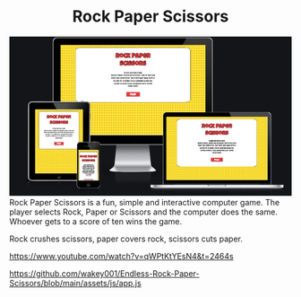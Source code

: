 <h1 align="center">Rock Paper Scissors</h1>
<img src="assets/docs/rock-paper-scissors.JPG">
Rock Paper Scissors is a fun, simple and interactive computer game. The player selects Rock, Paper or Scissors and the computer does the same. Whoever gets to a score of ten wins the game.

Rock crushes scissors, paper covers rock, scissors cuts paper.


https://www.youtube.com/watch?v=qWPtKtYEsN4&t=2464s

https://github.com/wakey001/Endless-Rock-Paper-Scissors/blob/main/assets/js/app.js